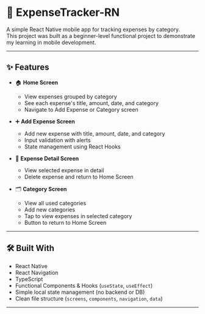 # 📱 ExpenseTracker-RN

A simple React Native mobile app for tracking expenses by category.  
This project was built as a beginner-level functional project to demonstrate my learning in mobile development.

---

## ✨ Features

- 🏠 **Home Screen**
  - View expenses grouped by category
  - See each expense's title, amount, date, and category
  - Navigate to Add Expense or Category screen

- ➕ **Add Expense Screen**
  - Add new expense with title, amount, date, and category
  - Input validation with alerts
  - State management using React Hooks

- 🧾 **Expense Detail Screen**
  - View selected expense in detail
  - Delete expense and return to Home Screen

- 🗂️ **Category Screen**
  - View all used categories
  - Add new categories
  - Tap to view expenses in selected category
  - Button to return to Home Screen

---

## 🛠️ Built With

- React Native
- React Navigation
- TypeScript
- Functional Components & Hooks (`useState`, `useEffect`)
- Simple local state management (no backend or DB)
- Clean file structure (`screens`, `components`, `navigation`, `data`)

---


